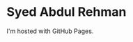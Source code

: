 <!DOCTYPE html>
<html>
<body>
<h1>Syed Abdul Rehman</h1>
<p>I'm hosted with GitHub Pages.</p>
</body>
</html>
